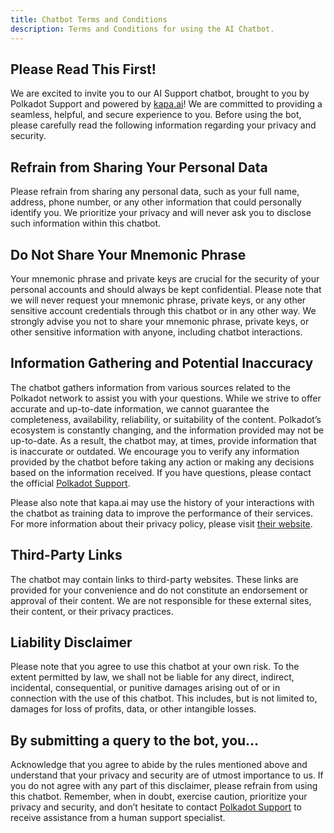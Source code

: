 ```yaml
---
title: Chatbot Terms and Conditions
description: Terms and Conditions for using the AI Chatbot.
---
```


## Please Read This First!

We are excited to invite you to our AI Support chatbot, brought to you by Polkadot Support and powered by [kapa.ai](https://www.kapa.ai/)! We are committed to providing a seamless, helpful, and secure experience to you. Before using the bot, please carefully read the following information regarding your privacy and security.

## Refrain from Sharing Your Personal Data

Please refrain from sharing any personal data, such as your full name, address, phone number, or any other information that could personally identify you. We prioritize your privacy and will never ask you to disclose such information within this chatbot.

## Do Not Share Your Mnemonic Phrase

Your mnemonic phrase and private keys are crucial for the security of your personal accounts and should always be kept confidential. Please note that we will never request your mnemonic phrase, private keys, or any other sensitive account credentials through this chatbot or in any other way. We strongly advise you not to share your mnemonic phrase, private keys, or other sensitive information with anyone, including chatbot interactions.

## Information Gathering and Potential Inaccuracy

The chatbot gathers information from various sources related to the Polkadot network to assist you with your questions. While we strive to offer accurate and up-to-date information, we cannot guarantee the completeness, availability, reliability, or suitability of the content. Polkadot’s ecosystem is constantly changing, and the information provided may not be up-to-date. As a result, the chatbot may, at times, provide information that is inaccurate or outdated. We encourage you to verify any information provided by the chatbot before taking any action or making any decisions based on the information received. If you have questions, please contact the official [Polkadot Support](https://support.polkadot.network/support/tickets/new).

Please also note that kapa.ai may use the history of your interactions with the chatbot as training data to improve the performance of their services. For more information about their privacy policy, please visit [their website](https://www.kapa.ai/content/privacy-policy).

## Third-Party Links

The chatbot may contain links to third-party websites. These links are provided for your convenience and do not constitute an endorsement or approval of their content. We are not responsible for these external sites, their content, or their privacy practices.

## Liability Disclaimer

Please note that you agree to use this chatbot at your own risk. To the extent permitted by law, we shall not be liable for any direct, indirect, incidental, consequential, or punitive damages arising out of or in connection with the use of this chatbot. This includes, but is not limited to, damages for loss of profits, data, or other intangible losses.

## By submitting a query to the bot, you…

Acknowledge that you agree to abide by the rules mentioned above and understand that your privacy and security are of utmost importance to us. If you do not agree with any part of this disclaimer, please refrain from using this chatbot. Remember, when in doubt, exercise caution, prioritize your privacy and security, and don’t hesitate to contact [Polkadot Support](https://support.polkadot.network/support/tickets/new) to receive assistance from a human support specialist.
